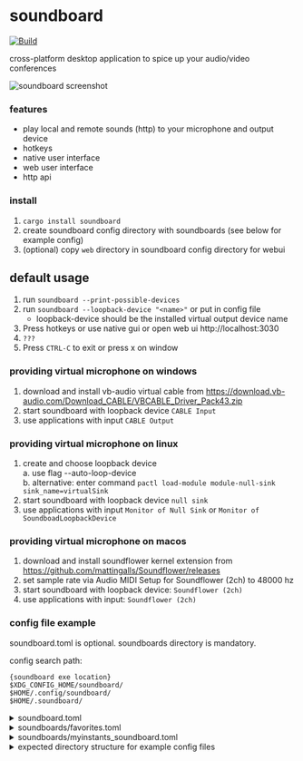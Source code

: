 # soundboard

[![Build](https://github.com/gamebooster/soundboard/workflows/Build/badge.svg)](https://github.com/gamebooster/soundboard/actions?query=workflow%3ABuild)

cross-platform desktop application to spice up your audio/video conferences


![soundboard screenshot](https://i.imgur.com/5OBElu2.png)

### features

* play local and remote sounds (http) to your microphone and output device
* hotkeys
* native user interface
* web user interface
* http api

### install

1. `cargo install soundboard`
2. create soundboard config directory with soundboards (see below for example config)
3. (optional) copy `web` directory in soundboard config directory for webui

## default usage

1. run `soundboard --print-possible-devices`
2. run `soundboard --loopback-device "<name>"` or put in config file
    * loopback-device should be the installed virtual output device name
3. Press hotkeys or use native gui or open web ui http://localhost:3030
4. `???`
5. Press `CTRL-C` to exit or press x on window

### providing virtual microphone on windows

1. download and install vb-audio virtual cable from https://download.vb-audio.com/Download_CABLE/VBCABLE_Driver_Pack43.zip
2. start soundboard with loopback device `CABLE Input` 
3. use applications with input `CABLE Output`

### providing virtual microphone on linux 
1. create and choose loopback device   
    a. use flag --auto-loop-device   
    b. alternative: enter command `pactl load-module module-null-sink sink_name=virtualSink`   
2. start soundboard with loopback device `null sink`
3. use applications with input `Monitor of Null Sink` or `Monitor of SoundboadLoopbackDevice`

### providing virtual microphone on macos
1. download and install soundflower kernel extension from https://github.com/mattingalls/Soundflower/releases
2. set sample rate via Audio MIDI Setup for Soundflower (2ch) to 48000 hz
3. start soundboard with loopback device: `Soundflower (2ch)`
4. use applications with input: `Soundflower (2ch)`

### config file example

soundboard.toml is optional. soundboards directory is mandatory.

config search path:
````
{soundboard exe location}
$XDG_CONFIG_HOME/soundboard/
$HOME/.config/soundboard/
$HOME/.soundboard/
````

<details>
  <summary>soundboard.toml</summary>

````
# input_device = "Mikrofonarray (Realtek High Definition Audio(SST))" # optional else default device
# output_device = "Speaker/HP (Realtek High Definition Audio(SST))" # optional else default device
loopback_device = "CABLE Input (VB-Audio Virtual Cable)" # required: change to your virtual loopback output

stop_hotkey = "ALT-S" # stop all sound
http_server = true # api and webui; 3030 is the default port
no_gui = false # no native gui
````
</details>


<details>
  <summary>soundboards/favorites.toml</summary>

````
name = 'favorites'
position = 0

[[sound]]
name = 'Nicht so tief, Rüdiger!'
path = 'nicht-so-tief-rudiger.mp3'
hotkey = 'CTRL-P'
````
</details>


<details>
  <summary>soundboards/myinstants_soundboard.toml</summary>

````
name = "Myinstants.com"

[[sound]]
name="Sad Trombone"
path="https://www.myinstants.com//media/sounds/sadtrombone.swf.mp3"

[[sound]]
name="Dramatic Chipmunk"
path="https://www.myinstants.com//media/sounds/dramatic.swf.mp3"
````
</details>

<details>
  <summary>expected directory structure for example config files</summary>

````
soundboard.toml
soundboards/
  favorites/
    nicht-so-tief-rudiger.mp3
  favorites.toml
  myinstants_soundboard.toml
````
</details>
